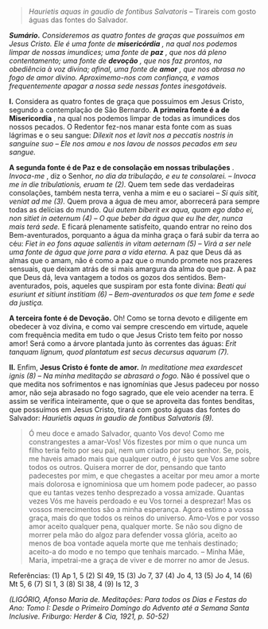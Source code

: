 > *Haurietis aquas in gaudio de fontibus Salvatoris* – Tirareis com gosto águas das fontes do Salvador.

***Sumário.** Consideremos as quatro fontes de graças que possuímos em Jesus Cristo. Ele é uma fonte de **misericórdia** , na qual nos podemos limpar de nossas imundices; uma fonte de **paz** , que nos dá pleno contentamento; uma fonte de **devoção** , que nos faz prontos, na obediência à voz divina; afinal, uma fonte de **amor** , que nos abrasa no fogo de amor divino. Aproximemo-nos com confiança, e vamos frequentemente apagar a nossa sede nessas fontes inesgotáveis.*

**I.** Considera as quatro fontes de graça que possuímos em Jesus Cristo, segundo a contemplação de São Bernardo. **A primeira fonte é a de Misericordia** , na qual nos podemos limpar de todas as imundices dos nossos pecados. O Redentor fez-nos manar esta fonte com as suas lágrimas e o seu sangue: *Dilexit nos et lavit nos a peccatis nostris in sanguine suo – Ele nos amou e nos lavou de nossos pecados em seu sangue.*

**A segunda fonte é de Paz e de consolação em nossas tribulações** . *Invoca-me* , diz o Senhor, *no dia da tribulação, e eu te consolarei. – Invoca me in die tribulationis, eruam te (2).* Quem tem sede das verdadeiras consolações, também nesta terra, venha a mim e eu o saciarei – *Si quis sitit, veniat ad me (3).* Quem prova a água de meu amor, aborrecerá para sempre todas as delícias do mundo. *Qui autem biberit ex aqua, quam ego dabo ei, non sitiet in aeternum (4) – O que beber da água que eu lhe der, nunca mais terá sede.* E ficará plenamente satisfeito, quando entrar no reino dos Bem-aventurados, porquanto a água da minha graça o fará subir da terra ao céu: *Fiet in eo fons aquae salientis in vitam aeternam (5) – Virá a ser nele uma fonte de água que jorre para a vida eterna.* A paz que Deus dá as almas que o amam, não é como a paz que o mundo promete nos prazeres sensuais, que deixam atrás de si mais amargura da alma do que paz. A paz que Deus dá, leva vantagem a todos os gozos dos sentidos. Bem-aventurados, pois, aqueles que suspiram por esta fonte divina: *Beati qui esuriunt et sitiunt institiam (6) – Bem-aventurados os que tem fome e sede da justiça.*

**A terceira fonte é de Devoção.** Oh! Como se torna devoto e diligente em obedecer à voz divina, e como vai sempre crescendo em virtude, aquele com frequência medita em tudo o que Jesus Cristo tem feito por nosso amor! Será como a árvore plantada junto às correntes das águas: *Erit tanquam lignum, quod plantatum est secus decursus aquarum (7).*

**II.** Enfim, **Jesus Cristo é fonte de amor.** *In meditatione mea exardescet ignis (8) – Na minha meditação se abrasará o fogo.* Não é possível que o que medita nos sofrimentos e nas ignomínias que Jesus padeceu por nosso amor, não seja abrasado no fogo sagrado, que ele veio acender na terra. E assim se verifica inteiramente, que o que se aproveita das fontes benditas, que possuímos em Jesus Cristo, tirará com gosto águas das fontes do Salvador: *Haurietis aquas in gaudio de fontibus Salvatoris (9).*

> Ó meu doce e amado Salvador, quanto Vos devo! Como me constrangestes a amar-Vos! Vós fizestes por mim o que nunca um filho teria feito por seu pai, nem um criado por seu senhor. Se, pois, me haveis amado mais que qualquer outro, é justo que Vos ame sobre todos os outros. Quisera morrer de dor, pensando que tanto padecestes por mim, e que chegastes a aceitar por meu amor a morte mais dolorosa e ignominiosa que um homem pode padecer, ao passo que eu tantas vezes tenho desprezado a vossa amizade. Quantas vezes Vós me haveis perdoado e eu Vos tornei a desprezar! Mas os vossos merecimentos são a minha esperança. Agora estimo a vossa graça, mais do que todos os reinos do universo. Amo-Vos e por vosso amor aceito qualquer pena, qualquer morte. Se não sou digno de morrer pela mão do algoz para defender vossa glória, aceito ao menos de boa vontade aquela morte que me tenhais destinado; aceito-a do modo e no tempo que tenhais marcado. – Minha Mãe, Maria, impetrai-me a graça de viver e de morrer no amor de Jesus.

Referências: (1) Ap 1, 5 (2) Sl 49, 15 (3) Jo 7, 37 (4) Jo 4, 13 (5) Jo 4, 14 (6) Mt 5, 6 (7) Sl 1, 3 (8) Sl 38, 4 (9) Is 12, 3

*(LIGÓRIO, Afonso Maria de. Meditações: Para todos os Dias e Festas do Ano: Tomo I: Desde o Primeiro Domingo do Advento até a Semana Santa Inclusive. Friburgo: Herder & Cia, 1921, p. 50-52)*
